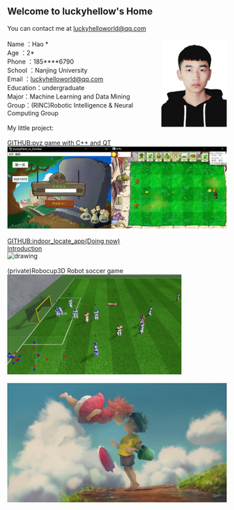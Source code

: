 ## Welcome to luckyhellow's Home

You can contact me at [luckyhelloworld@qq.com](luckyhelloworld@qq.com)\
\
<img src="pic.png" alt="drawing" align='right' width="150"/>
Name  ：Hao \*\
Age     ：2\*\
Phone ：185****6790\
School   ：Nanjing University\
Email  ：luckyhelloworld@qq.com\
Education：undergraduate\
Major：Machine Learning and Data Mining\
Group：(RINC)Robotic Intelligence & Neural Computing Group\
\
My little project:\
\
[GITHUB:pvz game with C++ and QT](https://github.com/luckyhellow/PVZ_QT)\
<img src="PVZ.png" alt="drawing" width="600"/>\
\
[GITHUB:indoor_locate_app(Doing now)](https://github.com/luckyhellow/loc_project)\
[Introduction](https://kwwi5a2ur5.feishu.cn/docs/doccndqccTci2ixbNmX3CWAfNKh)\
<img src="loc.png" alt="drawing" width="400"/>\
\
(private)Robocup3D Robot soccer game
<img src="robocup3d.png" alt="drawing" width="400"/>\
\
![pic1](pic1.jpg)
